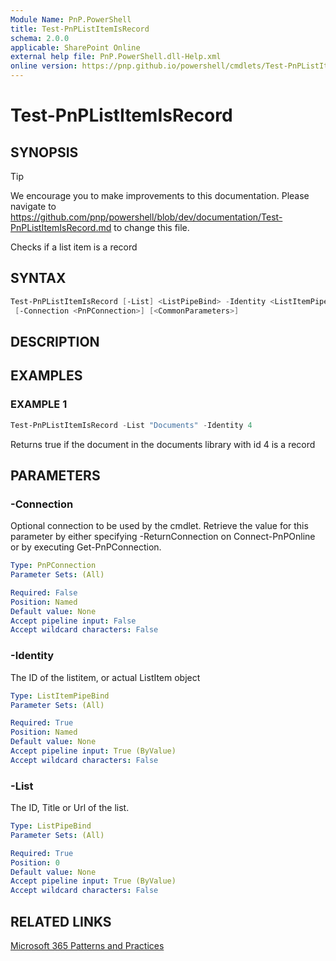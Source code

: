 ```yaml
---
Module Name: PnP.PowerShell
title: Test-PnPListItemIsRecord
schema: 2.0.0
applicable: SharePoint Online
external help file: PnP.PowerShell.dll-Help.xml
online version: https://pnp.github.io/powershell/cmdlets/Test-PnPListItemIsRecord.html
---
```

 
# Test-PnPListItemIsRecord

## SYNOPSIS

> [!TIP]
> We encourage you to make improvements to this documentation. Please navigate to https://github.com/pnp/powershell/blob/dev/documentation/Test-PnPListItemIsRecord.md to change this file.

Checks if a list item is a record

## SYNTAX

```powershell
Test-PnPListItemIsRecord [-List] <ListPipeBind> -Identity <ListItemPipeBind> 
 [-Connection <PnPConnection>] [<CommonParameters>]
```

## DESCRIPTION

## EXAMPLES

### EXAMPLE 1
```powershell
Test-PnPListItemIsRecord -List "Documents" -Identity 4
```

Returns true if the document in the documents library with id 4 is a record

## PARAMETERS

### -Connection
Optional connection to be used by the cmdlet. Retrieve the value for this parameter by either specifying -ReturnConnection on Connect-PnPOnline or by executing Get-PnPConnection.

```yaml
Type: PnPConnection
Parameter Sets: (All)

Required: False
Position: Named
Default value: None
Accept pipeline input: False
Accept wildcard characters: False
```

### -Identity
The ID of the listitem, or actual ListItem object

```yaml
Type: ListItemPipeBind
Parameter Sets: (All)

Required: True
Position: Named
Default value: None
Accept pipeline input: True (ByValue)
Accept wildcard characters: False
```

### -List
The ID, Title or Url of the list.

```yaml
Type: ListPipeBind
Parameter Sets: (All)

Required: True
Position: 0
Default value: None
Accept pipeline input: True (ByValue)
Accept wildcard characters: False
```



## RELATED LINKS

[Microsoft 365 Patterns and Practices](https://aka.ms/m365pnp)

